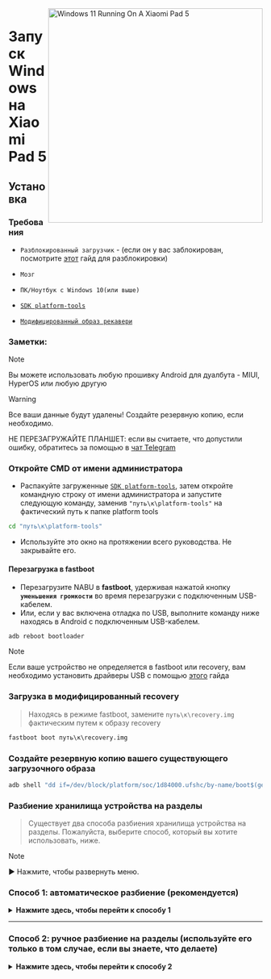 <img align="right" src="https://raw.githubusercontent.com/erdilS/Port-Windows-11-Xiaomi-Pad-5/main/nabu.png" width="425" alt="Windows 11 Running On A Xiaomi Pad 5">

# Запуск Windows на Xiaomi Pad 5

## Установка

### Требования
- ```Разблокированный загрузчик``` - (если он у вас заблокирован, посмотрите [этот](unlock-bootloader-ru.md) гайд для разблокировки)

-  ```Мозг```

- ```ПК/Ноутбук c Windows 10(или выше)```

- [```SDK platform-tools```](https://developer.android.com/studio/releases/platform-tools)

- [```Модифицированный образ рекавери```](https://github.com/erdilS/Port-Windows-11-Xiaomi-Pad-5/releases/download/1.0/recovery.img)

### Заметки:
> [!NOTE]
> Вы можете использовать любую прошивку Android для дуалбута - MIUI, HyperOS или любую другую

> [!WARNING]
> Все ваши данные будут удалены! Создайте резервную копию, если необходимо.
> 
> НЕ ПЕРЕЗАГРУЖАЙТЕ ПЛАНШЕТ: если вы считаете, что допустили ошибку, обратитесь за помощью в [чат Telegram](https://t.me/nabuwoaru)

### Откройте CMD от имени администратора
- Распакуйте загруженные [```SDK platform-tools```](https://developer.android.com/studio/releases/platform-tools), затем откройте командную строку от имени администратора и запустите следующую команду, заменив `"путь\к\platform-tools"` на фактический путь к папке platform tools
```cmd
cd "путь\к\platform-tools"
```
- Используйте это окно на протяжении всего руководства. Не закрывайте его.

#### Перезагрузка в fastboot 
- Перезагрузите NABU в **fastboot**, удерживая нажатой кнопку **`уменьшения громкости`** во время перезагрузки с подключенным USB-кабелем.
- Или, если у вас включена отладка по USB, выполните команду ниже находясь в Android с подключенным USB-кабелем.
```cmd
adb reboot bootloader
```
> [!NOTE]
> Если ваше устройство не определяется в fastboot или recovery, вам необходимо установить драйверы USB с помощью [этого](troubleshooting-ru.md#device-is-not-recognized-in-fastboot-or-recovery) гайда


### Загрузка в модифицированный recovery
> Находясь в режиме fastboot, замените `путь\к\recovery.img` фактическим путем к образу recovery
```cmd
fastboot boot путь\к\recovery.img
```

### Создайте резервную копию вашего существующего загрузочного образа
```cmd
adb shell "dd if=/dev/block/platform/soc/1d84000.ufshc/by-name/boot$(getprop ro.boot.slot_suffix) of=/tmp/normal_boot.img" && adb pull /tmp/normal_boot.img
```

### Разбиение хранилища устройства на разделы
> Существует два способа разбиения хранилища устройства на разделы. Пожалуйста, выберите способ, который вы хотите использовать, ниже.
 
> [!NOTE]
>
> ▶️ Нажмите, чтобы развернуть меню.

### Способ 1: автоматическое разбиение (рекомендуется)

<details>
  <summary><strong>Нажмите здесь, чтобы перейти к способу 1</strong></summary> 

### Запустите скрипт разбиения
> [!NOTE]
> 
> Замените **$** на объём памяти, который вы хотите выделить для Windows (не добавляйте ГБ, просто напишите число)
> 
> Скрипт может попросить вас запустить его еще раз. В таком случае, выполните эту же команду заново.
```cmd
adb shell partition $
```

### [Следующий шаг: получение root-доступа на вашем устройстве](/guide/Russian/2-rootguide-ru.md)

</details>

----

### Способ 2: ручное разбиение на разделы (используйте его только в том случае, если вы знаете, что делаете)

<details>
  <summary><strong>Нажмите здесь, чтобы перейти к способу 2</strong></summary>  

#### Отключите раздел userdata
> Если после выполнения следующей команды вы получили ошибку, проигнорируете её
```cmd
adb shell umount /dev/block/by-name/userdata
``` 

#### Изменение размера таблицы разделов
```cmd
adb shell sgdisk --resize-table 64 /dev/block/sda
```

### Подготовка к разбиению на разделы
```cmd
adb shell parted /dev/block/sda
``` 

#### Вывод текущей таблицы разделов
> Parted выведет список разделов, **userdata** должен быть последним в списке
```cmd
print
``` 

#### Удаление раздела userdata
> Замените **$** на номер раздела **userdata**, который должен быть равен **31**
```cmd
rm $
``` 

#### Восстановление пользовательских данных
> Замените **10.9GB** на предыдущее начальное значение **userdata**, которое мы только что удалили
>
> Замените **70GB** на конечное значение, которое вы хотите присвоить **userdata**. В этом примере доступное для использования пространство в Android составит 70GB — 10.9GB = **59GB**
```cmd
mkpart userdata ext4 10.9GB 70GB
``` 

#### Создание раздела ESP
> Замените **70GB** на конечное значение **userdata**
>
> Замените **70.3GB** на значение, которое вы использовали ранее, добавив к нему **0.3GB**
```cmd
mkpart esp fat32 70GB 70.3GB
``` 

#### Создание раздела Windows
> Замените **70.3GB** на конечное значение **esp**
```cmd
mkpart win ntfs 70.3GB -0MB
``` 

#### Делаем ESP загрузочным
> Используйте `print`, чтобы увидеть все разделы. Замените "$" на номер раздела ESP, который должен быть **32**
```cmd
set $ esp on
``` 

#### Выход из parted
```cmd
quit
``` 

### Форматирование разделов Windows и ESP
> Убедитесь, что у **win** действительно номер раздела **33**, прокрутив вверх вывод команды `print`
```cmd
adb shell mkfs.ntfs -f /dev/block/sda33 -L WINNABU
``` 

> Убедитесь, что в **esp** действительно указан номер раздела **32** прокрутив до вывода команды `print`
```cmd
adb shell mkfs.fat -F32 -s1 /dev/block/sda32 -n ESPNABU
```

### Исправление GPT
> В противном случае Windows может заблокировать ваше устройство
```cmd
adb shell fix gpt
```

#### Перезагрузите свое устройство
> Чтобы проверить, продолжает ли Android запускаться
>
> Если нет, перезагрузите устройство в режиме восстановления и выполните сброс к заводским настройкам
```cmd
adb reboot
```

### [Следующий шаг: получение root-доступа на вашем устройстве](/guide/Russian/2-rootguide-ru.md)

----

</details>
